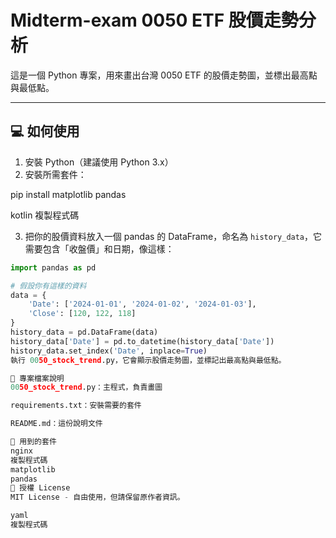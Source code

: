 # Midterm-exam 0050 ETF 股價走勢分析

這是一個 Python 專案，用來畫出台灣 0050 ETF 的股價走勢圖，並標出最高點與最低點。

---

## 💻 如何使用

1. 安裝 Python（建議使用 Python 3.x）
2. 安裝所需套件：

pip install matplotlib pandas

kotlin
複製程式碼

3. 把你的股價資料放入一個 pandas 的 DataFrame，命名為 `history_data`，它需要包含「收盤價」和日期，像這樣：

```python
import pandas as pd

# 假設你有這樣的資料
data = {
    'Date': ['2024-01-01', '2024-01-02', '2024-01-03'],
    'Close': [120, 122, 118]
}
history_data = pd.DataFrame(data)
history_data['Date'] = pd.to_datetime(history_data['Date'])
history_data.set_index('Date', inplace=True)
執行 0050_stock_trend.py，它會顯示股價走勢圖，並標記出最高點與最低點。

📁 專案檔案說明
0050_stock_trend.py：主程式，負責畫圖

requirements.txt：安裝需要的套件

README.md：這份說明文件

🔧 用到的套件
nginx
複製程式碼
matplotlib
pandas
📝 授權 License
MIT License - 自由使用，但請保留原作者資訊。

yaml
複製程式碼
